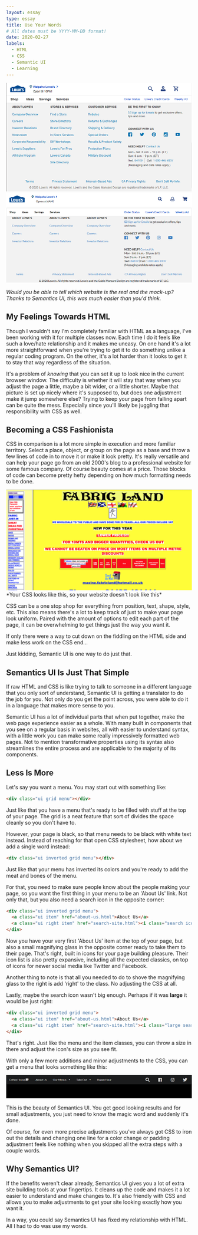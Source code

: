 ```yaml
---
layout: essay
type: essay
title: Use Your Words
# All dates must be YYYY-MM-DD format!
date: 2020-02-27
labels:
  - HTML
  - CSS
  - Semantic UI
  - Learning
---
```



<img class="ui medium image" src="../images/lowes-real.png">
<img class="ui medium image" src="../images/lowes-fake.png">

*Would you be able to tell which website is the real and the mock-up? Thanks to Semantics UI, this was much easier than you'd think.*

## My Feelings Towards HTML
Though I wouldn't say I'm completely familiar with HTML as a language, I've been working with it for multiple classes now. Each time I do it feels like such a love/hate relationship and it makes me uneasy. On one hand it's a lot more straightforward when you're trying to get it to do something unlike a regular coding program. On the other, it's a lot harder than it looks to get it to stay that way regardless of the situation.

It's a problem of *knowing* that you can set it up to look nice in the current browser window. The difficulty is whether it will stay that way when you adjust the page a little, maybe a bit wider, or a little shorter. Maybe that picture is set up nicely where it's supposed to, but does one adjustment make it jump somewhere else? Trying to keep your page from falling apart can be quite the mess. Especially since you'll likely be juggling that responsibility with CSS as well.

## Becoming a CSS Fashionista
CSS in comparison is a lot more simple in execution and more familiar territory. Select a place, object, or group on the page as a base and throw a few lines of code in to move it or make it look pretty. It's really versatile and can help your page go from an old 2000's blog to a professional website for some famous company. Of course beauty comes at a price. Those blocks of code can become pretty hefty depending on how much formatting needs to be done.

<img class="ui image" src="../images/fabric-land.png">
*Your CSS looks like this, so your website doesn't look like this*

CSS can be a one stop shop for everything from position, text, shape, style, etc. This also means there's a lot to keep track of just to make your page look uniform. Paired with the amount of options to edit each part of the page, it can be overwhelming to get things just the way you want it.

If only there were a way to cut down on the fiddling on the HTML side and make less work on the CSS end...

Just kidding, Semantic UI is one way to do just that.

## Semantics UI Is Just That Simple
If raw HTML and CSS is like trying to talk to someone in a different language that you only sort of understand, Semantic UI is getting a translator to do the job for you. Not only do you get the point across, you were able to do it in a language that makes more sense to you.

Semantic UI has a lot of individual parts that when put together, make the web page experience easier as a whole. With many built in components that you see on a regular basis in websites, all with easier to understand syntax, with a little work you can make some really impressively formatted web pages. Not to mention transformative properties using its syntax also streamlines the entire process and are applicable to the majority of its components.

## Less Is More

Let's say you want a menu.  You may start out with something like:
```HTML
<div class="ui grid menu"></div>
```

Just like that you have a menu that's ready to be filled with stuff at the top of your page. The grid is a neat feature that sort of divides the space cleanly so you don't have to.

However, your page is black, so that menu needs to be black with white text instead. Instead of reaching for that open CSS stylesheet, how about we add a single word instead:
```HTML
<div class="ui inverted grid menu"></div>
```
Just like that your menu has inverted its colors and you're ready to add the meat and bones of the menu.

For that, you need to make sure people know about the people making your page, so you want the first thing in your menu to be an 'About Us' link. Not only that, but you also need a search icon in the opposite corner:
```HTML
<div class="ui inverted grid menu">
  <a class="ui item" href="about-us.html">About Us</a>
  <a class="ui right item" href="search-site.html"><i class="search icon"></i></a>
</div>
```

Now you have your very first 'About Us' item at the top of your page, but also a small magnifying glass in the opposite corner ready to take them to their page. That's right, built in icons for your page building pleasure. Their icon list is also pretty expansive, including all the expected classics, on top of icons for newer social media like Twitter and Facebook.

Another thing to note is that all you needed to do to shove the magnifying glass to the right is add 'right' to the class. No adjusting the CSS at all.

Lastly, maybe the search icon wasn't big enough.  Perhaps if it was **large** it would be just right:
```HTML
<div class="ui inverted grid menu">
  <a class="ui item" href="about-us.html">About Us</a>
  <a class="ui right item" href="search-site.html"><i class="large search icon"></i></a>
</div>
```

That's right.  Just like the menu and the item classes, you can throw a size in there and adjust the icon's size as you see fit.

With only a few more additions and minor adjustments to the CSS, you can get a menu that looks something like this:

<img class="ui image" src="../images/semantic-menu.png">

This is the beauty of Semantics UI. You get good looking results and for small adjustments, you just need to know the magic word and suddenly it's done.

Of course, for even more precise adjustments you've always got CSS to iron out the details and changing one line for a color change or padding adjustment feels like nothing when you skipped all the extra steps with a couple words.

## Why Semantics UI?
If the benefits weren't clear already, Semantics UI gives you a lot of extra site building tools at your fingertips. It cleans up the code and makes it a lot easier to understand and make changes to. It's also friendly with CSS and allows you to make adjustments to get your site looking exactly how you want it.

In a way, you could say Semantics UI has fixed my relationship with HTML. All I had to do was use my words.
